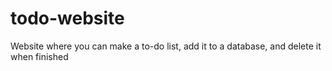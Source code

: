# todo-website
Website where you can make a to-do list, add it to a database, and delete it when finished
